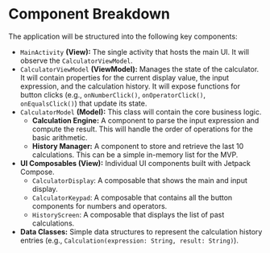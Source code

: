 # Component Breakdown

The application will be structured into the following key components:

* `MainActivity` **(View):** The single activity that hosts the main UI. It will observe the `CalculatorViewModel`.
* `CalculatorViewModel` **(ViewModel):** Manages the state of the calculator. It will contain properties for the current display value, the input expression, and the calculation history. It will expose functions for button clicks (e.g., `onNumberClick()`, `onOperatorClick()`, `onEqualsClick()`) that update its state.
* `CalculatorModel` **(Model):** This class will contain the core business logic.
    * **Calculation Engine:** A component to parse the input expression and compute the result. This will handle the order of operations for the basic arithmetic.
    * **History Manager:** A component to store and retrieve the last 10 calculations. This can be a simple in-memory list for the MVP.
* **UI Composables (View):** Individual UI components built with Jetpack Compose.
    * `CalculatorDisplay`: A composable that shows the main and input display.
    * `CalculatorKeypad`: A composable that contains all the button components for numbers and operators.
    * `HistoryScreen`: A composable that displays the list of past calculations.
* **Data Classes:** Simple data structures to represent the calculation history entries (e.g., `Calculation(expression: String, result: String)`).